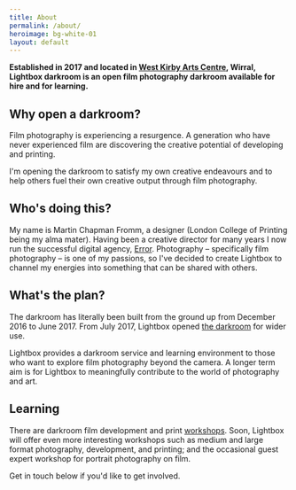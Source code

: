 ```yaml
---
title: About
permalink: /about/
heroimage: bg-white-01
layout: default
---
```


**Established in 2017 and located in [West Kirby Arts Centre](https://goo.gl/maps/vzU4Jmw8bYu), Wirral, Lightbox darkroom is an open film photography darkroom available for hire and for learning.**

## Why open a darkroom?
Film photography is experiencing a resurgence. A generation who have never experienced film are discovering the creative potential of developing and printing.

I\'m opening the darkroom to satisfy my own creative endeavours and to help others fuel their own creative output through film photography.

## Who\'s doing this?
My name is Martin Chapman Fromm, a designer (London College of Printing being my alma mater). Having been a creative director for many years I now run the successful digital agency, [Error](http://www.error.agency). Photography – specifically film photography – is one of my passions, so I've decided to create Lightbox to channel my energies into something that can be shared with others.

## What\'s the plan?
The darkroom has literally been built from the ground up from December 2016 to June 2017. From July 2017, Lightbox opened [the darkroom](/darkroom-hire) for wider use.

Lightbox provides a darkroom service and learning environment to those who want to explore film photography beyond the camera. A longer term aim is for Lightbox to meaningfully contribute to the world of photography and art.


<!-- ## A call for help, physical and mental
In terms of what the plan for an open darkroom is, there's only a very loose one. I've a broad idea of costs and open times, but I would love to start discussions with anyone interested in using the facility about how they think they'd use it, how much they'd be willing to pay, and any other opportunities that may present themselves.

And whilst I have a lot of fantastic equipment to start with (see below), I would love it if anyone can contribute their old darkroom kit that's going unused (tanks, reels, trays, etc.) -->

## Learning
There are darkroom film development and print [workshops](/learn). Soon, Lightbox will offer even more interesting workshops such as medium and large format photography, development, and printing; and the occasional guest expert workshop for portrait photography on film.

Get in touch below if you\'d like to get involved.

<!-- <p class="photo"><img src="{{ site.baseurl }}/assets/images/photo1.jpg" alt="" /></p> -->

<!-- ## Darkroom capabilities and equipment
The darkroom will be capable of developing and printing black & white and colour 35mm and medium format photographs (up to 6 x 9). The plan is to upgrade 5 x 4 large format printing as soon as is financially viable. Current equipment includes:

* two enlargers: Durst M605 Color and a De Vere 203;
* a sink large enough to print 24 x 20 prints;
* a Jobo rotary (colour) film and print developer;
* Nova upright print tanks, and;
* the usual darkroom paraphernalia (developing tanks, trays, wash sink).

I will also provide scanning facilities. Gotta get these photos on Flickr, Instagram and Facebook for the likez and favs! -->
